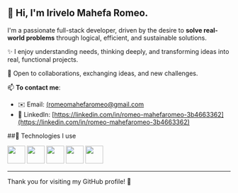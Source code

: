 ## 👋 Hi, I'm Irivelo Mahefa Romeo.

I'm a passionate full-stack developer, driven by the desire to **solve real-world problems** through logical, efficient, and sustainable solutions.

✨ I enjoy understanding needs, thinking deeply, and transforming ideas into real, functional projects.

🤝 Open to collaborations, exchanging ideas, and new challenges.

📫 **To contact me**:
- ✉️ Email: [(romeomahefaromeo@gmail.com](romeomahefaromeo@gmail.com)
- 🔗 LinkedIn: [https://linkedin.com/in/romeo-mahefaromeo-3b4663362](https://linkedin.com/in/romeo-mahefaromeo-3b4663362)






##🚀 Technologies I use

<p>
  <img src="https://cdn.jsdelivr.net/gh/devicons/devicon/icons/php/php-original.svg" height="40" />
  <img src="https://cdn.jsdelivr.net/gh/devicons/devicon/icons/laravel/laravel-plain.svg" height="40" />
  <img src="https://cdn.jsdelivr.net/gh/devicons/devicon/icons/javascript/javascript-original.svg" height="40" />
  <img src="https://cdn.jsdelivr.net/gh/devicons/devicon/icons/docker/docker-original.svg" height="40" />
  <img src="https://cdn.jsdelivr.net/gh/devicons/devicon/icons/react/react-original.svg" height="40" />
</p>


---

Thank you for visiting my GitHub profile! 🚀
 
